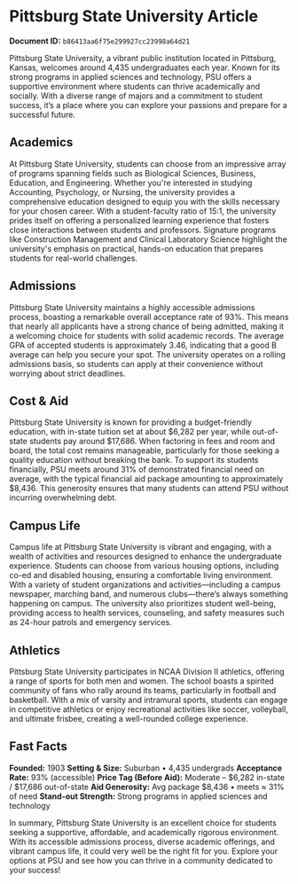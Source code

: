 # Pittsburg State University Article

**Document ID:** `b86413aa6f75e299927cc23998a64d21`

Pittsburg State University, a vibrant public institution located in Pittsburg, Kansas, welcomes around 4,435 undergraduates each year. Known for its strong programs in applied sciences and technology, PSU offers a supportive environment where students can thrive academically and socially. With a diverse range of majors and a commitment to student success, it’s a place where you can explore your passions and prepare for a successful future.

## Academics
At Pittsburg State University, students can choose from an impressive array of programs spanning fields such as Biological Sciences, Business, Education, and Engineering. Whether you're interested in studying Accounting, Psychology, or Nursing, the university provides a comprehensive education designed to equip you with the skills necessary for your chosen career. With a student-faculty ratio of 15:1, the university prides itself on offering a personalized learning experience that fosters close interactions between students and professors. Signature programs like Construction Management and Clinical Laboratory Science highlight the university's emphasis on practical, hands-on education that prepares students for real-world challenges.

## Admissions
Pittsburg State University maintains a highly accessible admissions process, boasting a remarkable overall acceptance rate of 93%. This means that nearly all applicants have a strong chance of being admitted, making it a welcoming choice for students with solid academic records. The average GPA of accepted students is approximately 3.46, indicating that a good B average can help you secure your spot. The university operates on a rolling admissions basis, so students can apply at their convenience without worrying about strict deadlines.

## Cost & Aid
Pittsburg State University is known for providing a budget-friendly education, with in-state tuition set at about $6,282 per year, while out-of-state students pay around $17,686. When factoring in fees and room and board, the total cost remains manageable, particularly for those seeking a quality education without breaking the bank. To support its students financially, PSU meets around 31% of demonstrated financial need on average, with the typical financial aid package amounting to approximately $8,436. This generosity ensures that many students can attend PSU without incurring overwhelming debt.

## Campus Life
Campus life at Pittsburg State University is vibrant and engaging, with a wealth of activities and resources designed to enhance the undergraduate experience. Students can choose from various housing options, including co-ed and disabled housing, ensuring a comfortable living environment. With a variety of student organizations and activities—including a campus newspaper, marching band, and numerous clubs—there’s always something happening on campus. The university also prioritizes student well-being, providing access to health services, counseling, and safety measures such as 24-hour patrols and emergency services.

## Athletics
Pittsburg State University participates in NCAA Division II athletics, offering a range of sports for both men and women. The school boasts a spirited community of fans who rally around its teams, particularly in football and basketball. With a mix of varsity and intramural sports, students can engage in competitive athletics or enjoy recreational activities like soccer, volleyball, and ultimate frisbee, creating a well-rounded college experience.

## Fast Facts
**Founded:** 1903
**Setting & Size:** Suburban • 4,435 undergrads
**Acceptance Rate:** 93% (accessible)
**Price Tag (Before Aid):** Moderate – $6,282 in-state / $17,686 out-of-state
**Aid Generosity:** Avg package $8,436 • meets ≈ 31% of need
**Stand-out Strength:** Strong programs in applied sciences and technology

In summary, Pittsburg State University is an excellent choice for students seeking a supportive, affordable, and academically rigorous environment. With its accessible admissions process, diverse academic offerings, and vibrant campus life, it could very well be the right fit for you. Explore your options at PSU and see how you can thrive in a community dedicated to your success!
